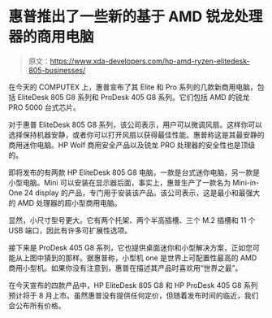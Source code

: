 # 惠普推出了一些新的基于 AMD 锐龙处理器的商用电脑

> 原文：<https://www.xda-developers.com/hp-amd-ryzen-elitedesk-805-businesses/>

在今天的 COMPUTEX 上，惠普宣布了其 Elite 和 Pro 系列的几款新商用电脑，包括 EliteDesk 805 G8 系列和 ProDesk 405 G8 系列。它们包括 AMD 的锐龙 PRO 5000 台式芯片。

对于惠普 EliteDesk 805 G8 系列，该公司表示，用户可以微调风扇。这样你可以选择保持机器安静，或者你可以打开风扇以获得最佳性能。惠普称这是其最安静的商用迷你电脑。HP Wolf 商用安全产品以及锐龙 PRO 处理器的安全性也是顶级的。

即将发布的有两款 HP EliteDesk 805 G8 电脑，一款是台式迷你电脑，另一款是小型电脑。Mini 可以安装在显示器后面，事实上，惠普生产了一款名为 Mini-in-One 24 display 的产品，专门用于安装该产品。该公司表示，这是最小和最强大的 AMD 处理器的超小型商用电脑。

显然，小尺寸型号更大。它有两个托架、两个半高插槽、三个 M.2 插槽和 11 个 USB 端口，因此有许多可扩展性选项。

接下来是 ProDesk 405 G8 系列，它也提供桌面迷你和小型解决方案，正如您可能从上图中猜到的那样。据惠普称，小型机 one 是世界上可配置性最高的 AMD 商用小型机。如果你没有注意到，惠普在描述其产品时喜欢用“世界之最”。

在今天宣布的四款产品中，HP EliteDesk 805 G8 和 HP ProDesk 405 G8 系列预计将于 8 月上市。虽然惠普没有提供任何定价，但随着发布时间的临近，我们会公布所有价格。